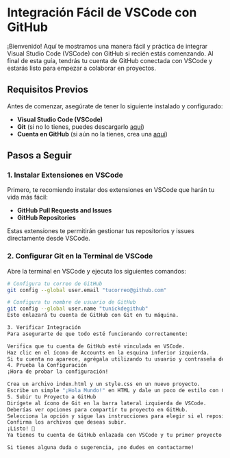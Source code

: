 # Integración Fácil de VSCode con GitHub

¡Bienvenido! Aquí te mostramos una manera fácil y práctica de integrar Visual Studio Code (VSCode) con GitHub si recién estás comenzando. Al final de esta guía, tendrás tu cuenta de GitHub conectada con VSCode y estarás listo para empezar a colaborar en proyectos.

## Requisitos Previos

Antes de comenzar, asegúrate de tener lo siguiente instalado y configurado:

- **Visual Studio Code (VSCode)**
- **Git** (si no lo tienes, puedes descargarlo [aquí](https://git-scm.com/downloads))
- **Cuenta en GitHub** (si aún no la tienes, crea una [aquí](https://github.com/))

## Pasos a Seguir

### 1. Instalar Extensiones en VSCode

Primero, te recomiendo instalar dos extensiones en VSCode que harán tu vida más fácil:

- **GitHub Pull Requests and Issues**  
- **GitHub Repositories**

Estas extensiones te permitirán gestionar tus repositorios y issues directamente desde VSCode.

### 2. Configurar Git en la Terminal de VSCode

Abre la terminal en VSCode y ejecuta los siguientes comandos:

```bash
# Configura tu correo de GitHub
git config --global user.email "tucorreo@github.com"

# Configura tu nombre de usuario de GitHub
git config --global user.name "tunickdegithub"
Esto enlazará tu cuenta de GitHub con Git en tu máquina.

3. Verificar Integración
Para asegurarte de que todo esté funcionando correctamente:

Verifica que tu cuenta de GitHub esté vinculada en VSCode.
Haz clic en el ícono de Accounts en la esquina inferior izquierda.
Si tu cuenta no aparece, agrégala utilizando tu usuario y contraseña de GitHub.
4. Prueba la Configuración
¡Hora de probar la configuración!

Crea un archivo index.html y un style.css en un nuevo proyecto.
Escribe un simple "¡Hola Mundo!" en HTML y dale un poco de estilo con CSS.
5. Subir tu Proyecto a GitHub
Dirígete al ícono de Git en la barra lateral izquierda de VSCode.
Deberías ver opciones para compartir tu proyecto en GitHub.
Selecciona la opción y sigue las instrucciones para elegir si el repositorio será público o privado.
Confirma los archivos que deseas subir.
¡Listo! 🎉
Ya tienes tu cuenta de GitHub enlazada con VSCode y tu primer proyecto subido. Ahora puedes empezar a trabajar en tus proyectos y colaborar con otros desarrolladores de manera sencilla.

Si tienes alguna duda o sugerencia, ¡no dudes en contactarme!
